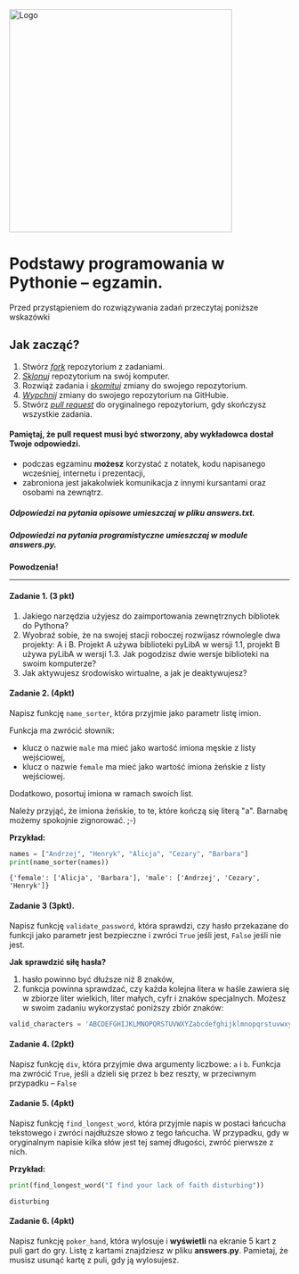 <img alt="Logo" src="http://coderslab.pl/svg/logo-coderslab.svg" width="400">

# Podstawy programowania w Pythonie &ndash; egzamin.

Przed przystąpieniem do rozwiązywania zadań przeczytaj poniższe wskazówki

## Jak zacząć?

1. Stwórz [*fork*][forking] repozytorium z zadaniami.
2. [*Sklonuj*][ref-clone] repozytorium na swój komputer.
3. Rozwiąż zadania i [*skomituj*][ref-commit] zmiany do swojego repozytorium.
4. [*Wypchnij*][ref-push] zmiany do swojego repozytorium na GitHubie.
5. Stwórz [*pull request*][pull-request] do oryginalnego repozytorium, gdy skończysz wszystkie zadania.

#### Pamiętaj, że pull request musi być stworzony, aby wykładowca dostał Twoje odpowiedzi.

* podczas egzaminu **możesz** korzystać z notatek, kodu napisanego wcześniej, internetu i prezentacji,
* zabroniona jest jakakolwiek komunikacja z innymi kursantami oraz osobami na zewnątrz.

##### Odpowiedzi na pytania opisowe umieszczaj w pliku *answers.txt*.
##### Odpowiedzi na pytania programistyczne umieszczaj w module *answers.py*.

**Powodzenia!**

----------------------------------------------------------------------------------------

#### Zadanie 1. (3 pkt)

1. Jakiego narzędzia użyjesz do zaimportowania zewnętrznych bibliotek do Pythona?
2. Wyobraź sobie, że na swojej stacji roboczej rozwijasz równolegle dwa projekty: A i B. Projekt A używa biblioteki pyLibA w wersji 1.1, projekt B używa pyLibA w wersji 1.3. Jak pogodzisz dwie wersje biblioteki na swoim komputerze?
3. Jak aktywujesz środowisko wirtualne, a jak je deaktywujesz?



#### Zadanie 2. (4pkt)

Napisz funkcję `name_sorter`, która przyjmie jako parametr listę imion. 

Funkcja ma zwrócić słownik:
* klucz o nazwie `male` ma mieć jako wartość imiona męskie z listy wejściowej,
* klucz o nazwie `female` ma mieć jako wartość imiona żeńskie z listy wejściowej.

Dodatkowo, posortuj imiona w ramach swoich list.

Należy przyjąć, że imiona żeńskie, to te, które kończą się literą "a". Barnabę możemy spokojnie zignorować. ;-)

**Przykład:**
```python
names = ["Andrzej", "Henryk", "Alicja", "Cezary", "Barbara"]
print(name_sorter(names))
```

```
{'female': ['Alicja', 'Barbara'], 'male': ['Andrzej', 'Cezary', 'Henryk']}
```

#### Zadanie 3 (3pkt).

Napisz funkcję `validate_password`, która sprawdzi, czy hasło przekazane do funkcji jako parametr jest bezpieczne i zwróci `True` jeśli jest, `False` jeśli nie jest.

**Jak sprawdzić siłę hasła?**

1. hasło powinno być dłuższe niż 8 znaków,
2. funkcja powinna sprawdzać, czy każda kolejna litera w haśle zawiera się w zbiorze liter wielkich, liter małych, cyfr i znaków specjalnych. Możesz w swoim zadaniu wykorzystać poniższy zbiór znaków:

```python
valid_characters = 'ABCDEFGHIJKLMNOPQRSTUVWXYZabcdefghijklmnopqrstuvwxyz1234567890!@#$%^&*()-_=+[{]}\|;:?/>.<,'
```

#### Zadanie 4. (2pkt)

Napisz funkcję `div`, która przyjmie dwa argumenty liczbowe: `a` i `b`. Funkcja ma zwrócić `True`, jeśli `a` dzieli się przez `b` bez reszty, w przeciwnym przypadku &ndash; `False`

#### Zadanie 5. (4pkt)

Napisz funkcję `find_longest_word`, która przyjmie napis w postaci łańcucha tekstowego i zwróci najdłuższe słowo z tego łańcucha. W przypadku, gdy w oryginalnym napisie kilka słów jest tej samej długości, zwróć pierwsze z nich.

**Przykład:**
```python
print(find_longest_word("I find your lack of faith disturbing"))
```
```
disturbing
```

#### Zadanie 6. (4pkt)
Napisz funkcję `poker_hand`, która wylosuje i **wyświetli** na ekranie 5 kart z puli gart do gry. Listę z kartami znajdziesz w pliku **answers.py**. Pamietaj, że musisz usunąć kartę z puli, gdy ją wylosujesz.

<!-- Links -->
[forking]: https://guides.github.com/activities/forking/
[ref-clone]: http://gitref.org/creating/#clone
[ref-commit]: http://gitref.org/basic/#commit
[ref-push]: http://gitref.org/remotes/#push
[pull-request]: https://help.github.com/articles/creating-a-pull-request
[ref-multiple-forms]: http://stackoverflow.com/a/14071321

